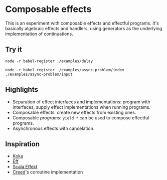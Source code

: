 # Composable effects

This is an experiment with composable effects and effectful programs.  It's basically algebraic effects and handlers, using generators as the underlying implementation of continuations.

## Try it

`node -r babel-register ./examples/delay`

`node -r babel-register ./examples/async-problem/index ./examples/async-problem/input`

## Highlights

* Separation of effect interfaces and implementations: program with interfaces, supply effect implementations when running programs.
* Composable effects: create new effects from existing ones.
* Composable _programs_: `yield *` can be used to compose effectful programs.
* Asynchronous effects with cancelation.

## Inspiration

* [Koka](https://github.com/koka-lang/koka)
* [Eff](http://www.eff-lang.org)
* [Scala Effekt](https://github.com/b-studios/scala-effekt)
* [Creed](https://github.com/briancavalier/creed)'s coroutine implementation
